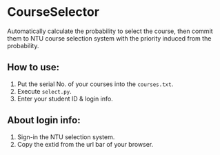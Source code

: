 # CourseSelector
Automatically calculate the probability to select the course, then commit them to NTU course selection system with the priority induced from the probability.

## How to use:

1. Put the serial No. of your courses into the `courses.txt`.
2. Execute `select.py`.
3. Enter your student ID & login info.

## About login info:

1. Sign-in the NTU selection system.
2. Copy the extid from the url bar of your browser.
